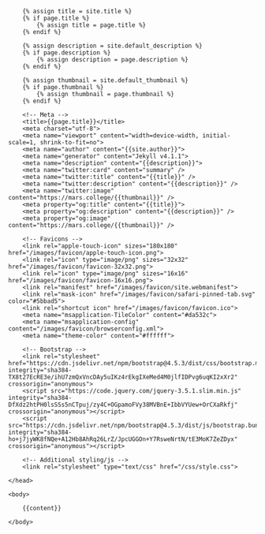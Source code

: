 <!doctype html>
<html lang="en">
	<head>

		{% assign title = site.title %}
		{% if page.title %} 
			{% assign title = page.title %}
		{% endif %}

		{% assign description = site.default_description %}
		{% if page.description %} 
			{% assign description = page.description %}
		{% endif %}
		
		{% assign thumbnail = site.default_thumbnail %}
		{% if page.thumbnail %} 
			{% assign thumbnail = page.thumbnail %}
		{% endif %}

		<!-- Meta -->	
		<title>{{page.title}}</title>
		<meta charset="utf-8">
    	<meta name="viewport" content="width=device-width, initial-scale=1, shrink-to-fit=no">
		<meta name="author" content="{{site.author}}">
		<meta name="generator" content="Jekyll v4.1.1">
		<meta name="description" content="{{description}}">
		<meta name="twitter:card" content="summary" />
		<meta name="twitter:title" content="{{title}}" />
		<meta name="twitter:description" content="{{description}}" />
		<meta name="twitter:image" content="https://mars.college/{{thumbnail}}" />
		<meta property="og:title" content="{{title}}">
		<meta property="og:description" content="{{description}}" />
		<meta property="og:image" content="https://mars.college/{{thumbnail}}" />

		<!-- Favicons -->
		<link rel="apple-touch-icon" sizes="180x180" href="/images/favicon/apple-touch-icon.png">
		<link rel="icon" type="image/png" sizes="32x32" href="/images/favicon/favicon-32x32.png">
		<link rel="icon" type="image/png" sizes="16x16" href="/images/favicon/favicon-16x16.png">
		<link rel="manifest" href="/images/favicon/site.webmanifest">
		<link rel="mask-icon" href="/images/favicon/safari-pinned-tab.svg" color="#5bbad5">
		<link rel="shortcut icon" href="/images/favicon/favicon.ico">
		<meta name="msapplication-TileColor" content="#da532c">
		<meta name="msapplication-config" content="/images/favicon/browserconfig.xml">
		<meta name="theme-color" content="#ffffff">
		
		<!-- Bootstrap -->		
		<link rel="stylesheet" href="https://cdn.jsdelivr.net/npm/bootstrap@4.5.3/dist/css/bootstrap.min.css" integrity="sha384-TX8t27EcRE3e/ihU7zmQxVncDAy5uIKz4rEkgIXeMed4M0jlfIDPvg6uqKI2xXr2" crossorigin="anonymous">
		<script src="https://code.jquery.com/jquery-3.5.1.slim.min.js" integrity="sha384-DfXdz2htPH0lsSSs5nCTpuj/zy4C+OGpamoFVy38MVBnE+IbbVYUew+OrCXaRkfj" crossorigin="anonymous"></script>
		<script src="https://cdn.jsdelivr.net/npm/bootstrap@4.5.3/dist/js/bootstrap.bundle.min.js" integrity="sha384-ho+j7jyWK8fNQe+A12Hb8AhRq26LrZ/JpcUGGOn+Y7RsweNrtN/tE3MoK7ZeZDyx" crossorigin="anonymous"></script>

		<!-- Additional styling/js -->
		<link rel="stylesheet" type="text/css" href="/css/style.css">

	</head>
	
	<body>
		
		{{content}}

  	</body>
	
</html>
